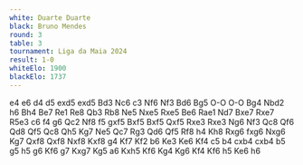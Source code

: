 ```yaml
---
white: Duarte Duarte
black: Bruno Mendes
round: 3
table: 3
tournament: Liga da Maia 2024
result: 1-0
whiteElo: 1900
blackElo: 1737
---
```


e4 e6 d4 d5 exd5 exd5 Bd3 Nc6 c3 Nf6 Nf3 Bd6 Bg5 O-O O-O Bg4 Nbd2 h6 Bh4 Be7 Re1 Re8 Qb3 Rb8 Ne5 Nxe5 Rxe5 Be6 Rae1 Nd7 Bxe7 Rxe7 R5e3 c6 f4 g6 Qc2 Nf8 f5 gxf5 Bxf5 Bxf5 Qxf5 Rxe3 Rxe3 Ng6 Nf3 Qc8 Qf6 Qd8 Qf5 Qc8 Qh5 Kg7 Ne5 Qc7 Rg3 Qd6 Qf5 Rf8 h4 Kh8 Rxg6 fxg6 Nxg6 Kg7 Qxf8 Qxf8 Nxf8 Kxf8 g4 Kf7 Kf2 b6 Ke3 Ke6 Kf4 c5 b4 cxb4 cxb4 b5 g5 h5 g6 Kf6 g7 Kxg7 Kg5 a6 Kxh5 Kf6 Kg4 Kg6 Kf4 Kf6 h5 Ke6 h6
